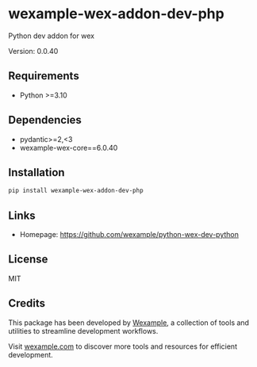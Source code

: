 # wexample-wex-addon-dev-php

Python dev addon for wex

Version: 0.0.40

## Requirements

- Python >=3.10

## Dependencies

- pydantic>=2,<3
- wexample-wex-core==6.0.40

## Installation

```bash
pip install wexample-wex-addon-dev-php
```

## Links

- Homepage: https://github.com/wexample/python-wex-dev-python

## License

MIT
## Credits

This package has been developed by [Wexample](https://wexample.com), a collection of tools and utilities to streamline development workflows.

Visit [wexample.com](https://wexample.com) to discover more tools and resources for efficient development.
